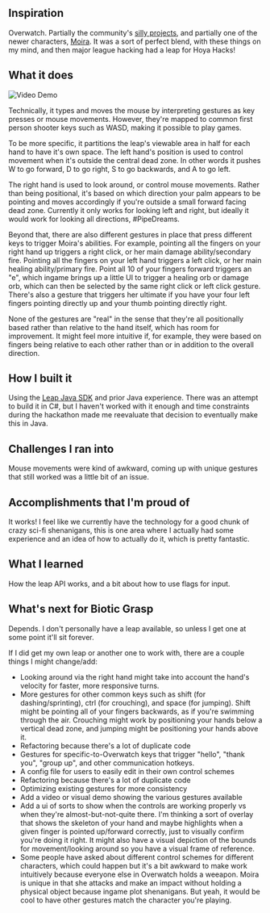 ## Inspiration
Overwatch. Partially the community's [silly projects](https://www.youtube.com/watch?v=_GJ55UIyGvw), and partially one of the newer characters, [Moira](https://playoverwatch.com/en-us/heroes/moira/). It was a sort of perfect blend, with these things on my mind, and then major league hacking had a leap for Hoya Hacks!

## What it does

![Video Demo](ezgif.com-video-to-gif.gif)

Technically, it types and moves the mouse by interpreting gestures as key presses or mouse movements. However, they're mapped to common first person shooter keys such as WASD, making it possible to play games.

To be more specific, it partitions the leap's viewable area in half for each hand to have it's own space. The left hand's position is used to control movement when it's outside the central dead zone. In other words it pushes W to go forward, D to go right, S to go backwards, and A to go left.

The right hand is used to look around, or control mouse movements. Rather than being positional, it's based on which direction your palm appears to be pointing and moves accordingly if you're outside a small forward facing dead zone. Currently it only works for looking left and right, but ideally it would work for looking all directions, #PipeDreams.

Beyond that, there are also different gestures in place that press different keys to trigger Moira's abilities. For example, pointing all the fingers on your right hand up triggers a right click, or her main damage ability/secondary fire. Pointing all the fingers on your left hand triggers a left click, or her main healing ability/primary fire. Point all 10 of your fingers forward triggers an "e", which ingame brings up a little UI to trigger a healing orb or damage orb, which can then be selected by the same right click or left click gesture. There's also a gesture that triggers her ultimate if you have your four left fingers pointing directly up and your thumb pointing directly right.

None of the gestures are "real" in the sense that they're all positionally based rather than relative to the hand itself, which has room for improvement. It might feel more intuitive if, for example, they were based on fingers being relative to each other rather than or in addition to the overall direction.

## How I built it
Using the [Leap Java SDK](https://developer.leapmotion.com/documentation/java/index.html) and prior Java experience. There was an attempt to build it in C#, but I haven't worked with it enough and time constraints during the hackathon made me reevaluate that decision to eventually make this in Java.

## Challenges I ran into
Mouse movements were kind of awkward, coming up with unique gestures that still worked was a little bit of an issue.

## Accomplishments that I'm proud of
It works! I feel like we currently have the technology for a good chunk of crazy sci-fi shenanigans, this is one area where I actually had some experience and an idea of how to actually do it, which is pretty fantastic.

## What I learned
How the leap API works, and a bit about how to use flags for input.

## What's next for Biotic Grasp
Depends. I don't personally have a leap available, so unless I get one at some point it'll sit forever.

If I did get my own leap or another one to work with, there are a couple things I might change/add:

- Looking around via the right hand might take into account the hand's velocity for faster, more responsive turns.
- More gestures for other common keys such as shift (for dashing/sprinting), ctrl (for crouching), and space (for jumping). Shift might be pointing all of your fingers backwards, as if you're swimming through the air. Crouching might work by positioning your hands below a vertical dead zone, and jumping might be positioning your hands above it.
- Refactoring because there's a lot of duplicate code
- Gestures for specific-to-Overwatch keys that trigger "hello", "thank you", "group up", and other communication hotkeys.
- A config file for users to easily edit in their own control schemes
- Refactoring because there's a lot of duplicate code
- Optimizing existing gestures for more consistency
- Add a video or visual demo showing the various gestures available
- Add a ui of sorts to show when the controls are working properly vs when they're almost-but-not-quite there. I'm thinking a sort of overlay that shows the skeleton of your hand and maybe highlights when a given finger is pointed up/forward correctly, just to visually confirm you're doing it right. It might also have a visual depiction of the bounds for movement/looking around so you have a visual frame of reference.
- Some people have asked about different control schemes for different characters, which could happen but it's a bit awkward to make work intuitively because everyone else in Overwatch holds a weeapon. Moira is unique in that she attacks and make an impact without holding a physical object because ingame plot shenanigans. But yeah, it would be cool to have other gestures match the character you're playing.
